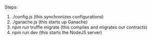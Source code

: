 Steps:

1. ./config.js (this synchronizes configurations)
2. ./ganache.js (this starts up Ganache)
3. npm run truffle migrate (this compiles and migrates our contracts)
4. npm run dev (this starts the NodeJS server)
